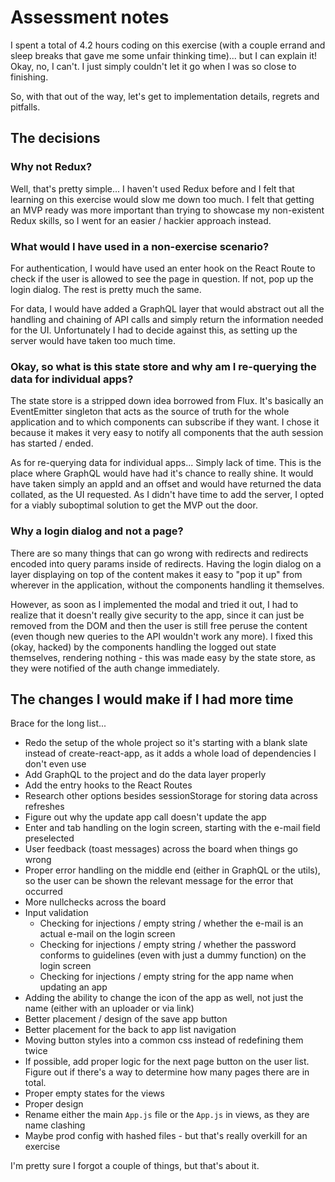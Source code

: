 # Assessment notes

I spent a total of 4.2 hours coding on this exercise (with a couple errand and sleep breaks that gave me some unfair thinking time)... but I can explain it! Okay, no, I can't. I just simply couldn't let it go when I was so close to finishing.

So, with that out of the way, let's get to implementation details, regrets and pitfalls.

## The decisions

### Why not Redux?

Well, that's pretty simple... I haven't used Redux before and I felt that learning on this exercise would slow me down too much. I felt that getting an MVP ready was more important than trying to showcase my non-existent Redux skills, so I went for an easier / hackier approach instead.

### What would I have used in a non-exercise scenario?

For authentication, I would have used an enter hook on the React Route to check if the user is allowed to see the page in question. If not, pop up the login dialog. The rest is pretty much the same.

For data, I would have added a GraphQL layer that would abstract out all the handling and chaining of API calls and simply return the information needed for the UI. Unfortunately I had to decide against this, as setting up the server would have taken too much time.

### Okay, so what is this state store and why am I re-querying the data for individual apps?

The state store is a stripped down idea borrowed from Flux. It's basically an EventEmitter singleton that acts as the source of truth for the whole application and to which components can subscribe if they want. I chose it because it makes it very easy to notify all components that the auth session has started / ended.

As for re-querying data for individual apps... Simply lack of time. This is the place where GraphQL would have had it's chance to really shine. It would have taken simply an appId and an offset and would have returned the data collated, as the UI requested. As I didn't have time to add the server, I opted for a viably suboptimal solution to get the MVP out the door.

### Why a login dialog and not a page?

There are so many things that can go wrong with redirects and redirects encoded into query params inside of redirects. Having the login dialog on a layer displaying on top of the content makes it easy to "pop it up" from wherever in the application, without the components handling it themselves.

However, as soon as I implemented the modal and tried it out, I had to realize that it doesn't really give security to the app, since it can just be removed from the DOM and then the user is still free peruse the content (even though new queries to the API wouldn't work any more). I fixed this (okay, hacked) by the components handling the logged out state themselves, rendering nothing - this was made easy by the state store, as they were notified of the auth change immediately.

## The changes I would make if I had more time

Brace for the long list...
* Redo the setup of the whole project so it's starting with a blank slate instead of create-react-app, as it adds a whole load of dependencies I don't even use
* Add GraphQL to the project and do the data layer properly
* Add the entry hooks to the React Routes
* Research other options besides sessionStorage for storing data across refreshes
* Figure out why the update app call doesn't update the app
* Enter and tab handling on the login screen, starting with the e-mail field preselected
* User feedback (toast messages) across the board when things go wrong
* Proper error handling on the middle end (either in GraphQL or the utils), so the user can be shown the relevant message for the error that occurred
* More nullchecks across the board
* Input validation
  * Checking for injections / empty string / whether the e-mail is an actual e-mail on the login screen
  * Checking for injections / empty string / whether the password conforms to guidelines (even with just a dummy function) on the login screen
  * Checking for injections / empty string for the app name when updating an app
* Adding the ability to change the icon of the app as well, not just the name (either with an uploader or via link)
* Better placement / design of the save app button
* Better placement for the back to app list navigation
* Moving button styles into a common css instead of redefining them twice
* If possible, add proper logic for the next page button on the user list. Figure out if there's a way to determine how many pages there are in total.
* Proper empty states for the views
* Proper design
* Rename either the main `App.js` file or the `App.js` in views, as they are name clashing
* Maybe prod config with hashed files - but that's really overkill for an exercise

I'm pretty sure I forgot a couple of things, but that's about it.
